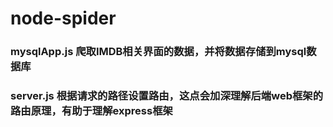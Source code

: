 # node-spider
### mysqlApp.js 爬取IMDB相关界面的数据，并将数据存储到mysql数据库
### server.js 根据请求的路径设置路由，这点会加深理解后端web框架的路由原理，有助于理解express框架 
